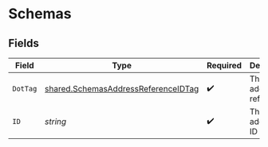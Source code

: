 # Schemas


## Fields

| Field                                                                                      | Type                                                                                       | Required                                                                                   | Description                                                                                | Example                                                                                    |
| ------------------------------------------------------------------------------------------ | ------------------------------------------------------------------------------------------ | ------------------------------------------------------------------------------------------ | ------------------------------------------------------------------------------------------ | ------------------------------------------------------------------------------------------ |
| `DotTag`                                                                                   | [shared.SchemasAddressReferenceIDTag](../../models/shared/schemasaddressreferenceidtag.md) | :heavy_check_mark:                                                                         | The type of address reference                                                              | id                                                                                         |
| `ID`                                                                                       | *string*                                                                                   | :heavy_check_mark:                                                                         | The address's ID                                                                           | D4g3h5tBuVYK9                                                                              |